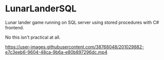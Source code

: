 # LunarLanderSQL

Lunar lander game running on SQL server using stored procedures with C# frontend.

No this isn't practical at all.



https://user-images.githubusercontent.com/38768048/201029882-e7c3eeb6-9604-48ca-9b6a-e80b897296dc.mp4

